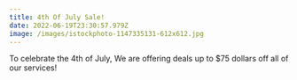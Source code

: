 ```yaml
---
title: 4th Of July Sale!
date: 2022-06-19T23:30:57.979Z
image: /images/istockphoto-1147335131-612x612.jpg
---
```

To celebrate the 4th of July, We are offering deals up to $75 dollars off all of our services!